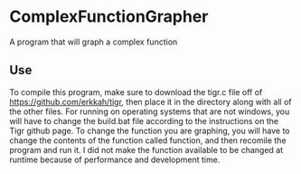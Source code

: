 # ComplexFunctionGrapher
A program that will graph a complex function

## Use

To compile this program, make sure to download the tigr.c file off of https://github.com/erkkah/tigr, then place it in the directory along with all of the other files. For running on operating systems that are not windows, you will have to change the build.bat file according to the instructions on the Tigr github page. To change the function you are graphing, you will have to change the contents of the function called function, and then recomile the program and run it. I did not make the function available to be changed at runtime because of performance and development time.
